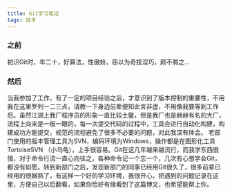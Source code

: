 ```yaml
---
title: Git学习笔记
tags: 技术
---
```


### 之前
初识Git时，年二十，好算法，性傲娇，窃以为奇技淫巧，颇不屑之...

### 然后
当我参加了工作，有了一定的项目经验之后，才意识到了版本控制的重要性，不用我在这里罗列一二三点，请教一下身边前辈便知此言非虚，不用像我要等到工作后。虽然江湖上我厂程序员的形象一直比较土鳖，但是我厂也是赫赫有名的大厂，流程上向来是一板一眼的，每一次提交代码的过程中，工具会进行自动化构建，构建成功方能提交，规范的流程避免了很多不必要的问题，对此我深有体会。
老部门使用的版本管理工具为SVN，编码环境为Windows，操作都是在图形化工具TortoiseSVN （小乌龟），上手很容易。Git在这几年越来越流行，而我学东西很慢，对于命令行流一直心向往之，各种命令记一个忘一个，几次有心想学会Git，都没有如愿。转到新部门之后，发现新部门的同事已经用Git很久了，很多前辈已经用的很娴熟了，有这样一个好的学习环境，我很开心，把遇到的问题记录在这里，方便自己以后翻看，如果你恰好有缘看到了这篇博文，也希望能帮上你。




